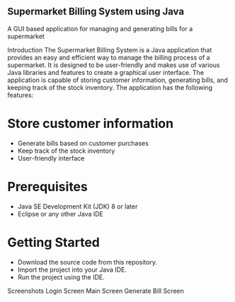 ## Supermarket Billing System using Java
A GUI based application for managing and generating bills for a supermarket

Introduction
The Supermarket Billing System is a Java application that provides an easy and efficient way to manage the billing process of a supermarket. It is designed to be user-friendly and makes use of various Java libraries and features to create a graphical user interface. The application is capable of storing customer information, generating bills, and keeping track of the stock inventory. The application has the following features:

# Store customer information
- Generate bills based on customer purchases
- Keep track of the stock inventory
- User-friendly interface

# Prerequisites
- Java SE Development Kit (JDK) 8 or later
- Eclipse or any other Java IDE

# Getting Started
- Download the source code from this repository.
- Import the project into your Java IDE.
- Run the project using the IDE.

Screenshots
Login Screen
Main Screen
Generate Bill Screen

